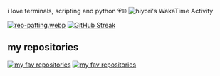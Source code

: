 i love terminals, scripting and python 💗🌐
<img
  src="https://github.com/hiyorijl/hiyorijl/blob/main/images/stat.svg"
  alt="hiyori's WakaTime Activity"
/>


[![reo-patting.webp](https://i.postimg.cc/RFM2CQFY/reo-patting.webp)](https://postimg.cc/mc5m8973)  [![GitHub Streak](https://github-readme-streak-stats.herokuapp.com/?user=hiyorijl&theme=transparent&show_icons=true)](https://github.com/DenverCoder1/github-readme-streak-stats) 
## my repositories
[![my fav repositories](https://github-readme-stats.vercel.app/api/pin/?username=hiyorijl&repo=verbal_garden_quartz&theme=transparent&show_icons=true)](https://github.com/hiyorijl/verbal_garden_quartz)
[![my fav repositories](https://github-readme-stats.vercel.app/api/pin/?username=hiyorijl&repo=useful_python_scripts&theme=transparent&show_icons=true)](https://github.com/hiyorijl/useful_python_scripts)

